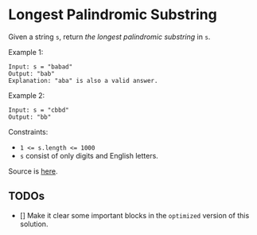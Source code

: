 Longest Palindromic Substring
===

Given a string `s`, return _the longest palindromic substring_ in `s`.


Example 1:
```
Input: s = "babad"
Output: "bab"
Explanation: "aba" is also a valid answer.
```

Example 2:
```
Input: s = "cbbd"
Output: "bb"
```

Constraints:

* `1 <= s.length <= 1000`
* `s` consist of only digits and English letters.

Source is [here](https://leetcode.com/problems/longest-palindromic-substring/).

TODOs
---
- [] Make it clear some important blocks in the `optimized` version of this solution.